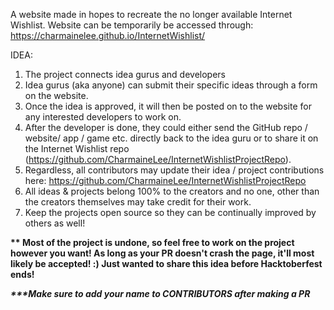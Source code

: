 A website made in hopes to recreate the no longer available Internet Wishlist. 
Website can be temporarily be accessed through: https://charmainelee.github.io/InternetWishlist/

IDEA:<br>
1. The project connects idea gurus and developers <br>
2. Idea gurus (aka anyone) can submit their specific ideas through a form on the website.<br>
3. Once the idea is approved, it will then be posted on to the website for any interested developers to work on.<br>
4. After the developer is done, they could either send the GitHub repo / website/ app / game etc. directly back to the idea guru or to share it on the Internet Wishlist repo (https://github.com/CharmaineLee/InternetWishlistProjectRepo). <br>
5. Regardless, all contributors may update their idea / project contributions here: https://github.com/CharmaineLee/InternetWishlistProjectRepo<br>
6. All ideas & projects belong 100% to the creators and no one, other than the creators themselves may take credit for their work.<br>
7. Keep the projects open source so they can be continually improved by others as well!<br>

<b>** Most of the project is undone, so feel free to work on the project however you want! As long as your PR doesn't crash the page, it'll most likely be accepted! :) Just wanted to share this idea before Hacktoberfest ends! <br> </b>

<b><i>***Make sure to add your name to CONTRIBUTORS after making a PR </i> </b>
